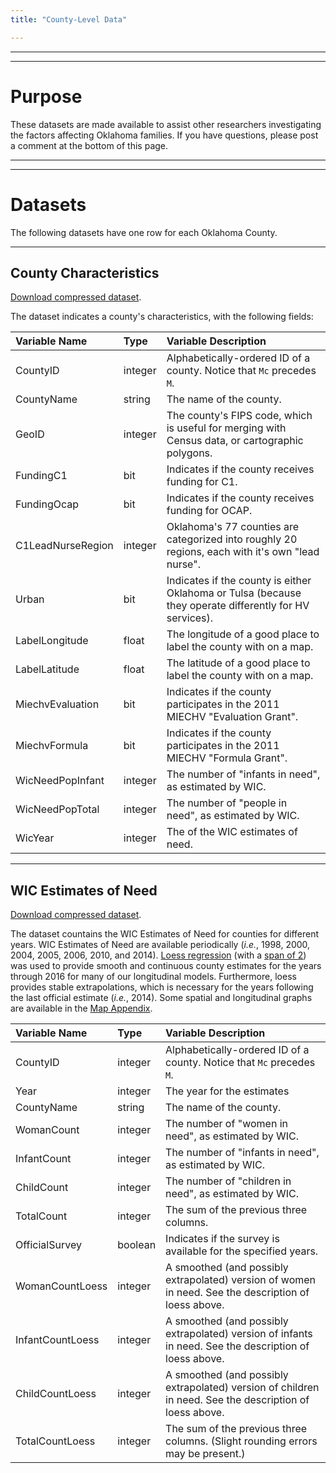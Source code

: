 ```yaml
---
title: "County-Level Data"

---
```


***
***
# Purpose

These datasets are made available to assist other researchers investigating the factors affecting Oklahoma families.  If you have questions, please post a comment at the bottom of this page.

***
***
# Datasets
The following datasets have one row for each Oklahoma County.

***
## County Characteristics
[Download compressed dataset](./data-phi-free/CountyCharacteristics.zip).

The dataset indicates a county's characteristics, with the following fields:

| Variable Name | Type | Variable Description |
| :------------ | :--- | :------------------- |
| CountyID | integer | Alphabetically-ordered ID of a county.  Notice that `Mc` precedes `M`. |
| CountyName | string | The name of the county. |
| GeoID | integer | The county's FIPS code, which is useful for merging with Census data, or cartographic polygons. |
| FundingC1 | bit | Indicates if the county receives funding for C1. |
| FundingOcap | bit | Indicates if the county receives funding for OCAP. |
| C1LeadNurseRegion | integer | Oklahoma's 77 counties are categorized into roughly 20 regions, each with it's own "lead nurse". |
| Urban | bit | Indicates if the county is either Oklahoma or Tulsa (because they operate differently for HV services). |
| LabelLongitude | float | The longitude of a good place to label the county with on a map. |
| LabelLatitude | float | The latitude of a good place to label the county with on a map. |
| MiechvEvaluation | bit | Indicates if the county participates in the 2011 MIECHV "Evaluation Grant". |
| MiechvFormula | bit | Indicates if the county participates in the 2011 MIECHV "Formula Grant". |
| WicNeedPopInfant | integer | The number of "infants in need", as estimated by WIC. |
| WicNeedPopTotal | integer | The number of "people in need", as estimated by WIC. |
| WicYear | integer | The of the WIC estimates of need. |

***
## WIC Estimates of Need
[Download compressed dataset](./data-phi-free/WicNeed.zip).

The dataset countains the WIC Estimates of Need for counties for different years.  WIC Estimates of Need are available periodically (*i.e.*, 1998, 2000, 2004, 2005, 2006, 2010, and 2014).  [Loess regression](https://en.wikipedia.org/wiki/Local_regression) (with a [span of 2](https://stat.ethz.ch/R-manual/R-patched/library/stats/html/loess.html)) was used to provide smooth and continuous county estimates for the years through 2016 for many of our longitudinal models.  Furthermore, loess provides stable extrapolations, which is necessary for the years following the last official estimate (*i.e.*, 2014).  Some spatial and longitudinal graphs are available in the [Map Appendix](http://ouhscbbmc.github.io/MReportingPublic/reports/osdh-maps.html).

| Variable Name | Type | Variable Description |
| :------------ | :--- | :------------------- |
| CountyID | integer | Alphabetically-ordered ID of a county.  Notice that `Mc` precedes `M`. |
| Year | integer | The year for the estimates |
| CountyName | string | The name of the county. |
| WomanCount | integer | The number of "women in need", as estimated by WIC. |
| InfantCount | integer | The number of "infants in need", as estimated by WIC. |
| ChildCount | integer | The number of "children in need", as estimated by WIC. |
| TotalCount | integer | The sum of the previous three columns. |
| OfficialSurvey | boolean | Indicates if the survey is available for the specified years. |
| WomanCountLoess | integer | A smoothed (and possibly extrapolated) version of women in need.  See the description of loess above. |
| InfantCountLoess | integer | A smoothed (and possibly extrapolated) version of infants in need.  See the description of loess above. |
| ChildCountLoess | integer | A smoothed (and possibly extrapolated) version of children in need.  See the description of loess above. |
| TotalCountLoess | integer | The sum of the previous three columns.  (Slight rounding errors may be present.) |
